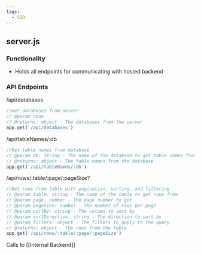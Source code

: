 ```yaml
---
tags:
  - SID
---
```

## server.js
### Functionality

- Holds all endpoints for communicating with hosted backend

### API Endpoints


/api/databases
```ts
//Get databases from server
// @param none
// @returns: object - The databases from the server
app.get('/api/databases')
```
/api/tableNames/:db
```ts
//Get table names from database
// @param db: string - The name of the database to get table names from
// @returns: object - The table names from the database
app.get('/api/tableNames/:db')
```
/api/rows/:table/:page/:pageSize?
```ts
//Get rows from table with pagination, sorting, and filtering
// @param table: string - The name of the table to get rows from
// @param page: number - The page number to get
// @param pageSize: number - The number of rows per page
// @param sortBy: string - The column to sort by
// @param sortDirection: string - The direction to sort by
// @param filters: object - The filters to apply to the query
// @returns: object - The rows from the table
app.get('/api/rows/:table/:page/:pageSize')
```


Calls to [[Internal Backend]] 